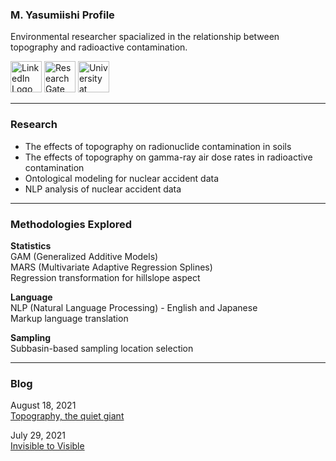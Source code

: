 ### M. Yasumiishi Profile

Environmental researcher spacialized in the relationship between topography and radioactive contamination.

<a href="https://www.linkedin.com/in/misay/" target="_blank"><img src="https://restingrock.com/img/linkedin-icon-2.svg" alt="LinkedIn Logo" width="50" height="50"/></a>
<a href="https://www.researchgate.net/profile/Misa-Yasumiishi" target="_blank"><img src="https://restingrock.com/img/researchgate_icon_130843.png" alt="ResearchGate" width="50" height="50"/></a>
<a href="https://www.buffalo.edu/" target="_blank"><img src="https://restingrock.com/img/university-at-buffalo.svg" alt="University at Buffalo" width="50" height="50"/></a>

---

### Research

- The effects of topography on radionuclide contamination in soils
- The effects of topography on gamma-ray air dose rates in radioactive contamination
- Ontological modeling for nuclear accident data
- NLP analysis of nuclear accident data

---

### Methodologies Explored

**Statistics**<br />
GAM (Generalized Additive Models)<br />
MARS (Multivariate Adaptive Regression Splines)<br />
Regression transformation for hillslope aspect<br />

**Language**<br />
NLP (Natural Language Processing) - English and Japanese<br />
Markup language translation

**Sampling**<br />
Subbasin-based sampling location selection

---

### Blog

August 18, 2021<br />
<a href="https://www.linkedin.com/feed/update/urn:li:activity:6833944453737263104/" target="_blank">Topography, the quiet giant</a>
                                                                                      
July 29, 2021<br />
<a href="https://www.linkedin.com/pulse/invisible-visible-misa-yasumiishi/" target="_blank">Invisible to Visible</a>

